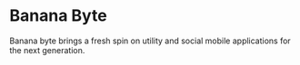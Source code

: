 # Banana Byte
Banana byte brings a fresh spin on utility and social mobile applications for the next generation.
